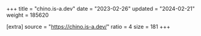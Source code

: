 +++
title = "chino.is-a.dev"
date = "2023-02-26"
updated = "2024-02-21"
weight = 185620

[extra]
source = "https://chino.is-a.dev/"
ratio = 4
size = 181
+++
